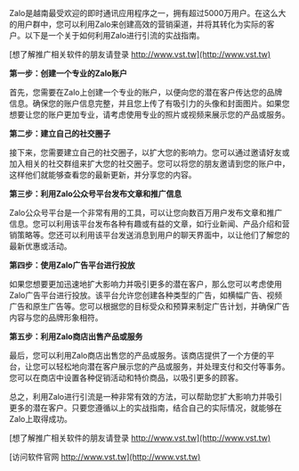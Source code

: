 Zalo是越南最受欢迎的即时通讯应用程序之一，拥有超过5000万用户。在这么大的用户群中，您可以利用Zalo来创建高效的营销渠道，并将其转化为实际的客户。以下是一个关于如何利用Zalo进行引流的实战指南。

[想了解推广相关软件的朋友请登录 http://www.vst.tw](http://www.vst.tw)

**第一步：创建一个专业的Zalo账户**

首先，您需要在Zalo上创建一个专业的账户，以便向您的潜在客户传达您的品牌信息。确保您的账户信息完整，并且您上传了有吸引力的头像和封面图片。如果您想要让您的账户更加专业，请考虑使用专业的照片或视频来展示您的产品或服务。

**第二步：建立自己的社交圈子**

接下来，您需要建立自己的社交圈子，以扩大您的影响力。您可以通过邀请好友或加入相关的社交群组来扩大您的社交圈子。您可以将您的朋友邀请到您的账户中，这样他们就能够查看您的最新更新，并分享您的内容。

**第三步：利用Zalo公众号平台发布文章和推广信息**

Zalo公众号平台是一个非常有用的工具，可以让您向数百万用户发布文章和推广信息。您可以利用该平台发布各种有趣或有益的文章，如行业新闻、产品介绍和营销策略等。您还可以利用该平台发送消息到用户的聊天界面中，以让他们了解您的最新优惠或活动。

**第四步：使用Zalo广告平台进行投放**

如果您想要更加迅速地扩大影响力并吸引更多的潜在客户，那么您可以考虑使用Zalo广告平台进行投放。该平台允许您创建各种类型的广告，如横幅广告、视频广告和原生广告等。您可以根据您的目标受众和预算来制定广告计划，并确保广告内容与您的品牌形象相符。

**第五步：利用Zalo商店出售产品或服务**

最后，您可以利用Zalo商店出售您的产品或服务。该商店提供了一个方便的平台，让您可以轻松地向潜在客户展示您的产品或服务，并处理支付和交付等事务。您可以在商店中设置各种促销活动和特价商品，以吸引更多的顾客。

总之，利用Zalo进行引流是一种非常有效的方法，可以帮助您扩大影响力并吸引更多的潜在客户。只要您遵循以上的实战指南，结合自己的实际情况，就能够在Zalo上取得成功。

[想了解推广相关软件的朋友请登录 http://www.vst.tw](http://www.vst.tw)


[访问软件官网 http://www.vst.tw](http://www.vst.tw)
